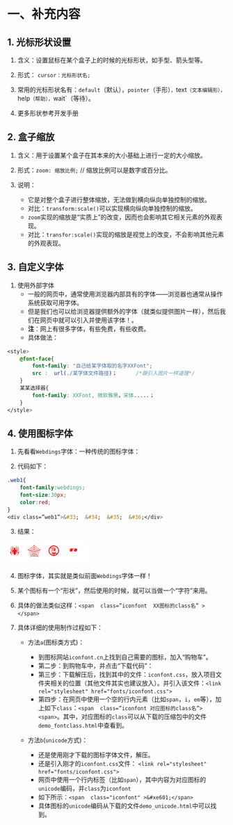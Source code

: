 # 一、补充内容

## 1. 光标形状设置

1. 含义：设置鼠标在某个盒子上的时候的光标形状，如手型、箭头型等。

2. 形式： `cursor：光标形状名;`

3. 常用的光标形状名有：`default`（默认），`pointer`（手形）`，`text`（文本编辑形），`help`（帮助），`wait`（等待）。 
4. 更多形状参考开发手册

## 2. 盒子缩放

1. 含义：用于设置某个盒子在其本来的大小基础上进行一定的大小缩放。

2. 形式：`zoom: 缩放比例;`  // 缩放比例可以是数字或百分比。

3. 说明：
	- 它是对整个盒子进行整体缩放，无法做到横向纵向单独控制的缩放。
	- 对比：`transform:scale()`可以实现横向纵向单独控制的缩放。
	- `zoom`实现的缩放是“实质上”的改变，因而也会影响其它相关元素的外观表现。
	- 对比：`transfor:scale()`实现的缩放是视觉上的改变，不会影响其他元素的外观表现。

## 3. 自定义字体
1. 使用外部字体
	- 一般的网页中，通常使用浏览器内部具有的字体——浏览器也通常从操作系统获取可用字体。
	- 但是我们也可以给浏览器提供额外的字体（就类似提供图片一样），然后我们在网页中就可以引入并使用该字体！。
	- **注**：网上有很多字体，有些免费，有些收费。
	- 具体做法：
```css
<style>
	@font-face{
		font-family: "自己给某字体取的名字XXFont";
		src :  url(./某字体文件路径)；		/*跟引入图片一样道理*/
	}
	某某选择器{
		font-family: XXFont, 微软雅黑，宋体.....；
	}
</style>
```

## 4. 使用图标字体
1. 先看看`Webdings`字体：一种传统的图标字体：

2. 代码如下：
```css
.web1{
	font-family:webdings;
	font-size:30px;
	color:red;
}
<div class=”web1”>&#33;  &#34;  &#35;  &#36;</div>
```

3. 结果：
<img src='../00-sources/00-images/webdings.png'>

4. 图标字体，其实就是类似前面`Webdings`字体一样！

5. 某个图标有一个“形状”，然后使用的时候，就可以当做一个“字符”来用。

6. 具体的做法类似这样：`<span  class=”iconfont  XX图标的class名” ></span>`

7. 具体详细的使用制作过程如下：

   - 方法`a`(图标类方式)：
     - 到图标网站`iconfont.cn`上找到自己需要的图标，加入“购物车”。
     - 第二步：到购物车中，并点击“下载代码”：
     - 第三步：下载解压后，找到其中的文件：`iconfont.css`，放入项目文件夹相关的位置（其他文件其实也建议放入）。并引入该文件：`<link rel="stylesheet" href="fonts/iconfont.css">`
     - 第四步：在网页中使用一个空的行内元素（比如`span`，`i`，`em`等），加上如下`class`：`<span  class=”iconfont 对应图标的class名”><span>`。其中，对应图标的`class`可以从下载的压缩包中的文件`demo_fontclass.html`中查看到。

   - 方法`b`(`unicode`方式)：
     - 还是使用刚才下载的图标字体文件，解压。
     - 还是引入刚才的`iconfont.css`文件： `<link rel="stylesheet" href="fonts/iconfont.css">`
     - 网页中使用一个行内标签（比如`span`），其中内容为对应图标的`unicode`编码，并`class`为`iconfont`
     - 如下所示：`<span  class="iconfont" >&#xe601;</span>`
     - 具体图标的`unicode`编码从下载的文件`demo_unicode.html`中可以找到。


